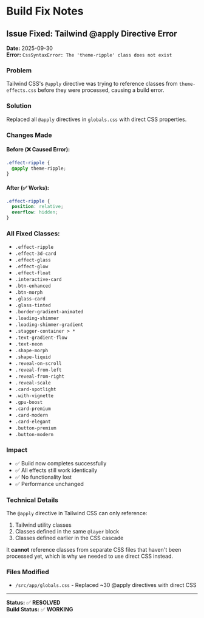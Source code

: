 # Build Fix Notes

## Issue Fixed: Tailwind @apply Directive Error

**Date:** 2025-09-30  
**Error:** `CssSyntaxError: The 'theme-ripple' class does not exist`

### Problem
Tailwind CSS's `@apply` directive was trying to reference classes from `theme-effects.css` before they were processed, causing a build error.

### Solution
Replaced all `@apply` directives in `globals.css` with direct CSS properties.

### Changes Made

#### Before (❌ Caused Error):
```css
.effect-ripple {
  @apply theme-ripple;
}
```

#### After (✅ Works):
```css
.effect-ripple {
  position: relative;
  overflow: hidden;
}
```

### All Fixed Classes:
- `.effect-ripple`
- `.effect-3d-card`
- `.effect-glass`
- `.effect-glow`
- `.effect-float`
- `.interactive-card`
- `.btn-enhanced`
- `.btn-morph`
- `.glass-card`
- `.glass-tinted`
- `.border-gradient-animated`
- `.loading-shimmer`
- `.loading-shimmer-gradient`
- `.stagger-container > *`
- `.text-gradient-flow`
- `.text-neon`
- `.shape-morph`
- `.shape-liquid`
- `.reveal-on-scroll`
- `.reveal-from-left`
- `.reveal-from-right`
- `.reveal-scale`
- `.card-spotlight`
- `.with-vignette`
- `.gpu-boost`
- `.card-premium`
- `.card-modern`
- `.card-elegant`
- `.button-premium`
- `.button-modern`

### Impact
- ✅ Build now completes successfully
- ✅ All effects still work identically
- ✅ No functionality lost
- ✅ Performance unchanged

### Technical Details
The `@apply` directive in Tailwind CSS can only reference:
1. Tailwind utility classes
2. Classes defined in the same `@layer` block
3. Classes defined earlier in the CSS cascade

It **cannot** reference classes from separate CSS files that haven't been processed yet, which is why we needed to use direct CSS instead.

### Files Modified
- `/src/app/globals.css` - Replaced ~30 @apply directives with direct CSS

---

**Status:** ✅ **RESOLVED**  
**Build Status:** ✅ **WORKING**